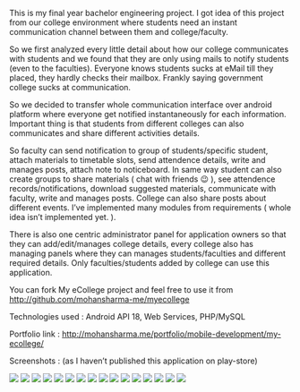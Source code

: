 This is my final year bachelor engineering project. I got idea of this project from our college environment where students need an instant communication channel between them and college/faculty.

So we first analyzed every little detail about how our college communicates with students and we found that they are only using mails to notify students (even to the faculties). Everyone knows students sucks at eMail till they placed, they hardly checks their mailbox. Frankly saying government college sucks at communication.

So we decided to transfer whole communication interface over android platform where everyone get notified instantaneously for each information. Important thing is that students from different colleges can also communicates and share different activities details.

So faculty can send notification to group of students/specific student, attach materials to timetable slots, send attendence details, write and manages posts, attach note to noticeboard. In same way student can also create groups to share materials ( chat with friends 😉 ), see attendence records/notifications, download suggested materials, communicate with faculty, write and manages posts. College can also share posts about different events. I’ve implemented many modules from requirements ( whole idea isn’t implemented yet. ).

There is also one centric administrator panel for application owners so that they can add/edit/manages college details, every college also has managing panels where they can manages students/faculties and different required details. Only faculties/students added by college can use this application.

You can fork My eCollege project and feel free to use it from http://github.com/mohansharma-me/myecollege

Technologies used : Android API 18, Web Services, PHP/MySQL

Portfolio link : http://mohansharma.me/portfolio/mobile-development/my-ecollege/

Screenshots : (as I haven’t published this application on play-store)

![](https://i0.wp.com/mohansharma.me/wp-content/uploads/2016/06/My-eCollege-CollegeInfo.png?w=346&h=615&crop)
![](https://i2.wp.com/mohansharma.me/wp-content/uploads/2016/06/My-eCollege-Admin-Panel-2.png?w=696&h=222&crop)
![](https://i2.wp.com/mohansharma.me/wp-content/uploads/2016/06/My-eCollege-Admin-Panel-3.png?w=507&h=331&crop)
![](https://i0.wp.com/mohansharma.me/wp-content/uploads/2016/06/My-eCollege-AdminPanel-1.png?w=185&h=129&crop)
![](https://i1.wp.com/mohansharma.me/wp-content/uploads/2016/06/My-eCollege-Boot-Screen-3673800287-1500354766357.png?w=185&h=198&crop)
![](https://i1.wp.com/mohansharma.me/wp-content/uploads/2016/06/My-eCollege-College-Panel.png?w=171&h=304&crop)
![](https://i2.wp.com/mohansharma.me/wp-content/uploads/2016/06/My-eCollege-Control-Panel.png?w=171&h=304&crop)
![](https://i0.wp.com/mohansharma.me/wp-content/uploads/2016/06/My-eCollege-Drawer.png?w=171&h=304&crop)
![](https://i2.wp.com/mohansharma.me/wp-content/uploads/2016/06/My-eCollege-Guest-Panel.png?w=171&h=304&crop)
![](https://i0.wp.com/mohansharma.me/wp-content/uploads/2016/06/My-eCollege-Login-Screen-1.png?w=346&h=615&crop)
![](https://i0.wp.com/mohansharma.me/wp-content/uploads/2016/06/My-eCollege-Login-Screen.png?w=346&h=615&crop)
![](https://i2.wp.com/mohansharma.me/wp-content/uploads/2016/06/My-eCollege-Logout.png?w=696&h=334&crop)
![](https://i2.wp.com/mohansharma.me/wp-content/uploads/2016/06/My-eCollege-Messages.png?w=171&h=304&crop)
![](https://i1.wp.com/mohansharma.me/wp-content/uploads/2016/06/My-eCollege-My-Profile.png?w=171&h=304&crop)
![](https://i0.wp.com/mohansharma.me/wp-content/uploads/2016/06/My-eCollege-My-Timeline.png?w=171&h=304&crop)
![](https://i0.wp.com/mohansharma.me/wp-content/uploads/2016/06/My-eCollege-RefreshColleges.png?w=171&h=304&crop)
